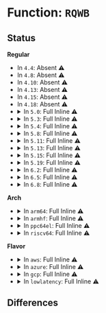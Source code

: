 # Function: <code>RQWB</code>

## Status
<b>Regular</b>
<ul>
<li>
In <code>4.4</code>: Absent ⚠️
</li>
<li>
In <code>4.8</code>: Absent ⚠️
</li>
<li>
In <code>4.10</code>: Absent ⚠️
</li>
<li>
In <code>4.13</code>: Absent ⚠️
</li>
<li>
In <code>4.15</code>: Absent ⚠️
</li>
<li>
In <code>4.18</code>: Absent ⚠️
</li>
<li>
<details>
<summary>In <code>5.0</code>: Full Inline ⚠️</summary>

**Collision:** Unique Static

**Inline:** Full

**Transformation:** False

**Instances:**

```
In block/blk-wbt.c (ffffffff814cde5b)
Location: block/blk-wbt.h:72
Inline: True
Inline callers:
  - block/blk-wbt.c:wbt_init
  - block/blk-wbt.c:wbt_background_show
  - block/blk-wbt.c:wbt_normal_show
  - block/blk-wbt.c:wbt_unknown_cnt_show
  - block/blk-wbt.c:wbt_min_lat_nsec_show
  - block/blk-wbt.c:wbt_inflight_show
  - block/blk-wbt.c:wbt_enabled_show
  - block/blk-wbt.c:wbt_curr_win_nsec_show
  - block/blk-wbt.c:wbt_disable_default
  - block/blk-wbt.c:wbt_exit
  - block/blk-wbt.c:wbt_set_queue_depth
  - block/blk-wbt.c:wbt_set_queue_depth
  - block/blk-wbt.c:wbt_track
  - block/blk-wbt.c:wbt_wait
  - block/blk-wbt.c:wbt_cleanup
  - block/blk-wbt.c:wbt_set_min_lat
  - block/blk-wbt.c:wbt_set_min_lat
  - block/blk-wbt.c:wbt_set_min_lat
  - block/blk-wbt.c:wbt_get_min_lat
  - block/blk-wbt.c:wbt_update_limits
  - block/blk-wbt.c:wbt_done
  - block/blk-wbt.c:__wbt_done
```
</details>
</li>
<li>
<details>
<summary>In <code>5.3</code>: Full Inline ⚠️</summary>

**Collision:** Unique Static

**Inline:** Full

**Transformation:** False

**Instances:**

```
In block/blk-wbt.c (ffffffff814fc70c)
Location: block/blk-wbt.h:72
Inline: True
Inline callers:
  - block/blk-wbt.c:wbt_init
  - block/blk-wbt.c:wbt_background_show
  - block/blk-wbt.c:wbt_normal_show
  - block/blk-wbt.c:wbt_unknown_cnt_show
  - block/blk-wbt.c:wbt_min_lat_nsec_show
  - block/blk-wbt.c:wbt_inflight_show
  - block/blk-wbt.c:wbt_enabled_show
  - block/blk-wbt.c:wbt_curr_win_nsec_show
  - block/blk-wbt.c:wbt_disable_default
  - block/blk-wbt.c:wbt_exit
  - block/blk-wbt.c:wbt_set_queue_depth
  - block/blk-wbt.c:wbt_set_queue_depth
  - block/blk-wbt.c:wbt_track
  - block/blk-wbt.c:wbt_wait
  - block/blk-wbt.c:wbt_cleanup
  - block/blk-wbt.c:wbt_set_min_lat
  - block/blk-wbt.c:wbt_set_min_lat
  - block/blk-wbt.c:wbt_set_min_lat
  - block/blk-wbt.c:wbt_get_min_lat
  - block/blk-wbt.c:wbt_update_limits
  - block/blk-wbt.c:wbt_done
  - block/blk-wbt.c:__wbt_done
```
</details>
</li>
<li>
<details>
<summary>In <code>5.4</code>: Full Inline ⚠️</summary>

**Collision:** Unique Static

**Inline:** Full

**Transformation:** False

**Instances:**

```
In block/blk-wbt.c (ffffffff8151a62d)
Location: block/blk-wbt.h:72
Inline: True
Inline callers:
  - block/blk-wbt.c:wbt_init
  - block/blk-wbt.c:wbt_init
  - block/blk-wbt.c:wbt_init
  - block/blk-wbt.c:wbt_background_show
  - block/blk-wbt.c:wbt_normal_show
  - block/blk-wbt.c:wbt_unknown_cnt_show
  - block/blk-wbt.c:wbt_min_lat_nsec_show
  - block/blk-wbt.c:wbt_inflight_show
  - block/blk-wbt.c:wbt_enabled_show
  - block/blk-wbt.c:wbt_curr_win_nsec_show
  - block/blk-wbt.c:wbt_disable_default
  - block/blk-wbt.c:wbt_exit
  - block/blk-wbt.c:wbt_track
  - block/blk-wbt.c:wbt_wait
  - block/blk-wbt.c:wbt_cleanup
  - block/blk-wbt.c:wbt_set_min_lat
  - block/blk-wbt.c:wbt_set_min_lat
  - block/blk-wbt.c:wbt_set_min_lat
  - block/blk-wbt.c:wbt_get_min_lat
  - block/blk-wbt.c:wbt_update_limits
  - block/blk-wbt.c:wbt_done
  - block/blk-wbt.c:__wbt_done
```
</details>
</li>
<li>
<details>
<summary>In <code>5.8</code>: Full Inline ⚠️</summary>

**Collision:** Unique Static

**Inline:** Full

**Transformation:** False

**Instances:**

```
In block/blk-wbt.c (ffffffff8157ad7d)
Location: block/blk-wbt.h:72
Inline: True
Inline callers:
  - block/blk-wbt.c:wbt_init
  - block/blk-wbt.c:wbt_init
  - block/blk-wbt.c:wbt_init
  - block/blk-wbt.c:wbt_background_show
  - block/blk-wbt.c:wbt_normal_show
  - block/blk-wbt.c:wbt_unknown_cnt_show
  - block/blk-wbt.c:wbt_min_lat_nsec_show
  - block/blk-wbt.c:wbt_inflight_show
  - block/blk-wbt.c:wbt_enabled_show
  - block/blk-wbt.c:wbt_curr_win_nsec_show
  - block/blk-wbt.c:wbt_disable_default
  - block/blk-wbt.c:wbt_exit
  - block/blk-wbt.c:wbt_track
  - block/blk-wbt.c:wbt_wait
  - block/blk-wbt.c:wbt_cleanup
  - block/blk-wbt.c:wbt_cleanup
  - block/blk-wbt.c:wbt_set_min_lat
  - block/blk-wbt.c:wbt_set_min_lat
  - block/blk-wbt.c:wbt_set_min_lat
  - block/blk-wbt.c:wbt_get_min_lat
  - block/blk-wbt.c:wbt_done
  - block/blk-wbt.c:wbt_done
```
</details>
</li>
<li>
<details>
<summary>In <code>5.11</code>: Full Inline ⚠️</summary>

**Collision:** Unique Static

**Inline:** Full

**Transformation:** False

**Instances:**

```
In block/blk-wbt.c (ffffffff81597e6a)
Location: block/blk-wbt.h:72
Inline: True
Inline callers:
  - block/blk-wbt.c:wbt_init
  - block/blk-wbt.c:wbt_background_show
  - block/blk-wbt.c:wbt_normal_show
  - block/blk-wbt.c:wbt_unknown_cnt_show
  - block/blk-wbt.c:wbt_min_lat_nsec_show
  - block/blk-wbt.c:wbt_inflight_show
  - block/blk-wbt.c:wbt_enabled_show
  - block/blk-wbt.c:wbt_curr_win_nsec_show
  - block/blk-wbt.c:wbt_disable_default
  - block/blk-wbt.c:wbt_exit
  - block/blk-wbt.c:wbt_queue_depth_changed
  - block/blk-wbt.c:wbt_queue_depth_changed
  - block/blk-wbt.c:wbt_track
  - block/blk-wbt.c:wbt_wait
  - block/blk-wbt.c:wbt_cleanup
  - block/blk-wbt.c:wbt_cleanup
  - block/blk-wbt.c:wbt_set_min_lat
  - block/blk-wbt.c:wbt_set_min_lat
  - block/blk-wbt.c:wbt_set_min_lat
  - block/blk-wbt.c:wbt_get_min_lat
  - block/blk-wbt.c:wbt_done
  - block/blk-wbt.c:wbt_done
```
</details>
</li>
<li>
<details>
<summary>In <code>5.13</code>: Full Inline ⚠️</summary>

**Collision:** Unique Static

**Inline:** Full

**Transformation:** False

**Instances:**

```
In block/blk-wbt.c (ffffffff8159ec7b)
Location: block/blk-wbt.h:73
Inline: True
Inline callers:
  - block/blk-wbt.c:wbt_init
  - block/blk-wbt.c:wbt_background_show
  - block/blk-wbt.c:wbt_normal_show
  - block/blk-wbt.c:wbt_unknown_cnt_show
  - block/blk-wbt.c:wbt_min_lat_nsec_show
  - block/blk-wbt.c:wbt_inflight_show
  - block/blk-wbt.c:wbt_enabled_show
  - block/blk-wbt.c:wbt_curr_win_nsec_show
  - block/blk-wbt.c:wbt_disable_default
  - block/blk-wbt.c:wbt_exit
  - block/blk-wbt.c:wbt_queue_depth_changed
  - block/blk-wbt.c:wbt_queue_depth_changed
  - block/blk-wbt.c:wbt_track
  - block/blk-wbt.c:wbt_wait
  - block/blk-wbt.c:wbt_cleanup
  - block/blk-wbt.c:wbt_cleanup
  - block/blk-wbt.c:wbt_set_min_lat
  - block/blk-wbt.c:wbt_set_min_lat
  - block/blk-wbt.c:wbt_set_min_lat
  - block/blk-wbt.c:wbt_get_min_lat
  - block/blk-wbt.c:wbt_done
  - block/blk-wbt.c:wbt_done
```
</details>
</li>
<li>
<details>
<summary>In <code>5.15</code>: Full Inline ⚠️</summary>

**Collision:** Unique Static

**Inline:** Full

**Transformation:** False

**Instances:**

```
In block/blk-wbt.c (ffffffff816073eb)
Location: block/blk-wbt.h:73
Inline: True
Inline callers:
  - block/blk-wbt.c:wbt_init
  - block/blk-wbt.c:wbt_background_show
  - block/blk-wbt.c:wbt_normal_show
  - block/blk-wbt.c:wbt_unknown_cnt_show
  - block/blk-wbt.c:wbt_min_lat_nsec_show
  - block/blk-wbt.c:wbt_inflight_show
  - block/blk-wbt.c:wbt_enabled_show
  - block/blk-wbt.c:wbt_curr_win_nsec_show
  - block/blk-wbt.c:wbt_disable_default
  - block/blk-wbt.c:wbt_exit
  - block/blk-wbt.c:wbt_queue_depth_changed
  - block/blk-wbt.c:wbt_queue_depth_changed
  - block/blk-wbt.c:wbt_track
  - block/blk-wbt.c:wbt_wait
  - block/blk-wbt.c:wbt_cleanup
  - block/blk-wbt.c:wbt_cleanup
  - block/blk-wbt.c:wbt_set_min_lat
  - block/blk-wbt.c:wbt_set_min_lat
  - block/blk-wbt.c:wbt_set_min_lat
  - block/blk-wbt.c:wbt_get_min_lat
  - block/blk-wbt.c:wbt_done
  - block/blk-wbt.c:wbt_done
```
</details>
</li>
<li>
<details>
<summary>In <code>5.19</code>: Full Inline ⚠️</summary>

**Collision:** Unique Static

**Inline:** Full

**Transformation:** False

**Instances:**

```
In block/blk-wbt.c (ffffffff816b9e25)
Location: block/blk-wbt.h:73
Inline: True
Inline callers:
  - block/blk-wbt.c:wbt_exit
  - block/blk-wbt.c:wbt_track
  - block/blk-wbt.c:wbt_wait
  - block/blk-wbt.c:wbt_cleanup
  - block/blk-wbt.c:wbt_done
```
</details>
</li>
<li>
<details>
<summary>In <code>6.2</code>: Full Inline ⚠️</summary>

**Collision:** Unique Static

**Inline:** Full

**Transformation:** False

**Instances:**

```
In block/blk-wbt.c (ffffffff8177a315)
Location: block/blk-wbt.h:75
Inline: True
Inline callers:
  - block/blk-wbt.c:wbt_exit
  - block/blk-wbt.c:wbt_track
  - block/blk-wbt.c:wbt_wait
  - block/blk-wbt.c:wbt_cleanup
  - block/blk-wbt.c:wbt_done
```
</details>
</li>
<li>
<details>
<summary>In <code>6.5</code>: Full Inline ⚠️</summary>

**Collision:** Unique Static

**Inline:** Full

**Transformation:** False

**Instances:**

```
In block/blk-wbt.c (ffffffff817ba045)
Location: block/blk-wbt.c:97
Inline: True
Inline callers:
  - block/blk-wbt.c:wbt_exit
  - block/blk-wbt.c:wbt_queue_depth_changed
  - block/blk-wbt.c:wbt_track
  - block/blk-wbt.c:wbt_wait
  - block/blk-wbt.c:wbt_cleanup
  - block/blk-wbt.c:wbt_set_min_lat
  - block/blk-wbt.c:wbt_disabled
  - block/blk-wbt.c:wbt_done
```
</details>
</li>
<li>
<details>
<summary>In <code>6.8</code>: Full Inline ⚠️</summary>

**Collision:** Unique Static

**Inline:** Full

**Transformation:** False

**Instances:**

```
In block/blk-wbt.c (ffffffff817fe7b5)
Location: block/blk-wbt.c:95
Inline: True
Inline callers:
  - block/blk-wbt.c:wbt_exit
  - block/blk-wbt.c:wbt_queue_depth_changed
  - block/blk-wbt.c:wbt_track
  - block/blk-wbt.c:wbt_wait
  - block/blk-wbt.c:wbt_cleanup
  - block/blk-wbt.c:wbt_set_min_lat
  - block/blk-wbt.c:wbt_disabled
  - block/blk-wbt.c:wbt_done
```
</details>
</li>
</ul>
<b>Arch</b>
<ul>
<li>
<details>
<summary>In <code>arm64</code>: Full Inline ⚠️</summary>

**Collision:** Unique Static

**Inline:** Full

**Transformation:** False

**Instances:**

```
In block/blk-wbt.c (ffff8000106224e4)
Location: block/blk-wbt.h:72
Inline: True
Inline callers:
  - block/blk-wbt.c:wbt_init
  - block/blk-wbt.c:wbt_init
  - block/blk-wbt.c:wbt_init
  - block/blk-wbt.c:wbt_background_show
  - block/blk-wbt.c:wbt_normal_show
  - block/blk-wbt.c:wbt_unknown_cnt_show
  - block/blk-wbt.c:wbt_min_lat_nsec_show
  - block/blk-wbt.c:wbt_inflight_show
  - block/blk-wbt.c:wbt_enabled_show
  - block/blk-wbt.c:wbt_curr_win_nsec_show
  - block/blk-wbt.c:wbt_disable_default
  - block/blk-wbt.c:wbt_exit
  - block/blk-wbt.c:wbt_track
  - block/blk-wbt.c:wbt_wait
  - block/blk-wbt.c:wbt_cleanup
  - block/blk-wbt.c:wbt_set_min_lat
  - block/blk-wbt.c:wbt_set_min_lat
  - block/blk-wbt.c:wbt_set_min_lat
  - block/blk-wbt.c:wbt_get_min_lat
  - block/blk-wbt.c:wbt_update_limits
  - block/blk-wbt.c:wbt_done
  - block/blk-wbt.c:__wbt_done
```
</details>
</li>
<li>
<details>
<summary>In <code>armhf</code>: Full Inline ⚠️</summary>

**Collision:** Unique Static

**Inline:** Full

**Transformation:** False

**Instances:**

```
In block/blk-wbt.c (c07ca0a8)
Location: block/blk-wbt.h:72
Inline: True
Inline callers:
  - block/blk-wbt.c:wbt_init
  - block/blk-wbt.c:wbt_init
  - block/blk-wbt.c:wbt_init
  - block/blk-wbt.c:wbt_background_show
  - block/blk-wbt.c:wbt_normal_show
  - block/blk-wbt.c:wbt_unknown_cnt_show
  - block/blk-wbt.c:wbt_min_lat_nsec_show
  - block/blk-wbt.c:wbt_inflight_show
  - block/blk-wbt.c:wbt_enabled_show
  - block/blk-wbt.c:wbt_curr_win_nsec_show
  - block/blk-wbt.c:wbt_disable_default
  - block/blk-wbt.c:wbt_exit
  - block/blk-wbt.c:wbt_track
  - block/blk-wbt.c:wbt_wait
  - block/blk-wbt.c:wbt_cleanup
  - block/blk-wbt.c:wbt_set_min_lat
  - block/blk-wbt.c:wbt_set_min_lat
  - block/blk-wbt.c:wbt_set_min_lat
  - block/blk-wbt.c:wbt_get_min_lat
  - block/blk-wbt.c:wbt_update_limits
  - block/blk-wbt.c:wbt_done
  - block/blk-wbt.c:__wbt_done
```
</details>
</li>
<li>
<details>
<summary>In <code>ppc64el</code>: Full Inline ⚠️</summary>

**Collision:** Unique Static

**Inline:** Full

**Transformation:** False

**Instances:**

```
In block/blk-wbt.c (c0000000007c25c0)
Location: block/blk-wbt.h:72
Inline: True
Inline callers:
  - block/blk-wbt.c:wbt_init
  - block/blk-wbt.c:wbt_init
  - block/blk-wbt.c:wbt_init
  - block/blk-wbt.c:wbt_background_show
  - block/blk-wbt.c:wbt_normal_show
  - block/blk-wbt.c:wbt_unknown_cnt_show
  - block/blk-wbt.c:wbt_min_lat_nsec_show
  - block/blk-wbt.c:wbt_inflight_show
  - block/blk-wbt.c:wbt_enabled_show
  - block/blk-wbt.c:wbt_curr_win_nsec_show
  - block/blk-wbt.c:wbt_disable_default
  - block/blk-wbt.c:wbt_exit
  - block/blk-wbt.c:wbt_track
  - block/blk-wbt.c:wbt_wait
  - block/blk-wbt.c:wbt_cleanup
  - block/blk-wbt.c:wbt_set_min_lat
  - block/blk-wbt.c:wbt_set_min_lat
  - block/blk-wbt.c:wbt_set_min_lat
  - block/blk-wbt.c:wbt_get_min_lat
  - block/blk-wbt.c:wbt_update_limits
  - block/blk-wbt.c:wbt_done
  - block/blk-wbt.c:__wbt_done
```
</details>
</li>
<li>
<details>
<summary>In <code>riscv64</code>: Full Inline ⚠️</summary>

**Collision:** Unique Static

**Inline:** Full

**Transformation:** False

**Instances:**

```
In block/blk-wbt.c (ffffffe0004544da)
Location: block/blk-wbt.h:72
Inline: True
Inline callers:
  - block/blk-wbt.c:wbt_init
  - block/blk-wbt.c:wbt_init
  - block/blk-wbt.c:wbt_init
  - block/blk-wbt.c:wbt_background_show
  - block/blk-wbt.c:wbt_normal_show
  - block/blk-wbt.c:wbt_unknown_cnt_show
  - block/blk-wbt.c:wbt_min_lat_nsec_show
  - block/blk-wbt.c:wbt_inflight_show
  - block/blk-wbt.c:wbt_enabled_show
  - block/blk-wbt.c:wbt_curr_win_nsec_show
  - block/blk-wbt.c:wbt_disable_default
  - block/blk-wbt.c:wbt_exit
  - block/blk-wbt.c:wbt_track
  - block/blk-wbt.c:wbt_wait
  - block/blk-wbt.c:wbt_cleanup
  - block/blk-wbt.c:wbt_set_min_lat
  - block/blk-wbt.c:wbt_set_min_lat
  - block/blk-wbt.c:wbt_set_min_lat
  - block/blk-wbt.c:wbt_get_min_lat
  - block/blk-wbt.c:wbt_update_limits
  - block/blk-wbt.c:wbt_done
  - block/blk-wbt.c:__wbt_done
```
</details>
</li>
</ul>
<b>Flavor</b>
<ul>
<li>
<details>
<summary>In <code>aws</code>: Full Inline ⚠️</summary>

**Collision:** Unique Static

**Inline:** Full

**Transformation:** False

**Instances:**

```
In block/blk-wbt.c (ffffffff81512c0d)
Location: block/blk-wbt.h:72
Inline: True
Inline callers:
  - block/blk-wbt.c:wbt_init
  - block/blk-wbt.c:wbt_init
  - block/blk-wbt.c:wbt_init
  - block/blk-wbt.c:wbt_background_show
  - block/blk-wbt.c:wbt_normal_show
  - block/blk-wbt.c:wbt_unknown_cnt_show
  - block/blk-wbt.c:wbt_min_lat_nsec_show
  - block/blk-wbt.c:wbt_inflight_show
  - block/blk-wbt.c:wbt_enabled_show
  - block/blk-wbt.c:wbt_curr_win_nsec_show
  - block/blk-wbt.c:wbt_disable_default
  - block/blk-wbt.c:wbt_exit
  - block/blk-wbt.c:wbt_track
  - block/blk-wbt.c:wbt_wait
  - block/blk-wbt.c:wbt_cleanup
  - block/blk-wbt.c:wbt_set_min_lat
  - block/blk-wbt.c:wbt_set_min_lat
  - block/blk-wbt.c:wbt_set_min_lat
  - block/blk-wbt.c:wbt_get_min_lat
  - block/blk-wbt.c:wbt_update_limits
  - block/blk-wbt.c:wbt_done
  - block/blk-wbt.c:__wbt_done
```
</details>
</li>
<li>
<details>
<summary>In <code>azure</code>: Full Inline ⚠️</summary>

**Collision:** Unique Static

**Inline:** Full

**Transformation:** False

**Instances:**

```
In block/blk-wbt.c (ffffffff81502f2d)
Location: block/blk-wbt.h:72
Inline: True
Inline callers:
  - block/blk-wbt.c:wbt_init
  - block/blk-wbt.c:wbt_init
  - block/blk-wbt.c:wbt_init
  - block/blk-wbt.c:wbt_background_show
  - block/blk-wbt.c:wbt_normal_show
  - block/blk-wbt.c:wbt_unknown_cnt_show
  - block/blk-wbt.c:wbt_min_lat_nsec_show
  - block/blk-wbt.c:wbt_inflight_show
  - block/blk-wbt.c:wbt_enabled_show
  - block/blk-wbt.c:wbt_curr_win_nsec_show
  - block/blk-wbt.c:wbt_disable_default
  - block/blk-wbt.c:wbt_exit
  - block/blk-wbt.c:wbt_track
  - block/blk-wbt.c:wbt_wait
  - block/blk-wbt.c:wbt_cleanup
  - block/blk-wbt.c:wbt_set_min_lat
  - block/blk-wbt.c:wbt_set_min_lat
  - block/blk-wbt.c:wbt_set_min_lat
  - block/blk-wbt.c:wbt_get_min_lat
  - block/blk-wbt.c:wbt_update_limits
  - block/blk-wbt.c:wbt_done
  - block/blk-wbt.c:__wbt_done
```
</details>
</li>
<li>
<details>
<summary>In <code>gcp</code>: Full Inline ⚠️</summary>

**Collision:** Unique Static

**Inline:** Full

**Transformation:** False

**Instances:**

```
In block/blk-wbt.c (ffffffff8150ec9d)
Location: block/blk-wbt.h:72
Inline: True
Inline callers:
  - block/blk-wbt.c:wbt_init
  - block/blk-wbt.c:wbt_init
  - block/blk-wbt.c:wbt_init
  - block/blk-wbt.c:wbt_background_show
  - block/blk-wbt.c:wbt_normal_show
  - block/blk-wbt.c:wbt_unknown_cnt_show
  - block/blk-wbt.c:wbt_min_lat_nsec_show
  - block/blk-wbt.c:wbt_inflight_show
  - block/blk-wbt.c:wbt_enabled_show
  - block/blk-wbt.c:wbt_curr_win_nsec_show
  - block/blk-wbt.c:wbt_disable_default
  - block/blk-wbt.c:wbt_exit
  - block/blk-wbt.c:wbt_track
  - block/blk-wbt.c:wbt_wait
  - block/blk-wbt.c:wbt_cleanup
  - block/blk-wbt.c:wbt_set_min_lat
  - block/blk-wbt.c:wbt_set_min_lat
  - block/blk-wbt.c:wbt_set_min_lat
  - block/blk-wbt.c:wbt_get_min_lat
  - block/blk-wbt.c:wbt_update_limits
  - block/blk-wbt.c:wbt_done
  - block/blk-wbt.c:__wbt_done
```
</details>
</li>
<li>
<details>
<summary>In <code>lowlatency</code>: Full Inline ⚠️</summary>

**Collision:** Unique Static

**Inline:** Full

**Transformation:** False

**Instances:**

```
In block/blk-wbt.c (ffffffff8152846d)
Location: block/blk-wbt.h:72
Inline: True
Inline callers:
  - block/blk-wbt.c:wbt_init
  - block/blk-wbt.c:wbt_init
  - block/blk-wbt.c:wbt_init
  - block/blk-wbt.c:wbt_background_show
  - block/blk-wbt.c:wbt_normal_show
  - block/blk-wbt.c:wbt_unknown_cnt_show
  - block/blk-wbt.c:wbt_min_lat_nsec_show
  - block/blk-wbt.c:wbt_inflight_show
  - block/blk-wbt.c:wbt_enabled_show
  - block/blk-wbt.c:wbt_curr_win_nsec_show
  - block/blk-wbt.c:wbt_disable_default
  - block/blk-wbt.c:wbt_exit
  - block/blk-wbt.c:wbt_track
  - block/blk-wbt.c:wbt_wait
  - block/blk-wbt.c:wbt_cleanup
  - block/blk-wbt.c:wbt_set_min_lat
  - block/blk-wbt.c:wbt_set_min_lat
  - block/blk-wbt.c:wbt_set_min_lat
  - block/blk-wbt.c:wbt_get_min_lat
  - block/blk-wbt.c:wbt_update_limits
  - block/blk-wbt.c:wbt_done
  - block/blk-wbt.c:__wbt_done
```
</details>
</li>
</ul>

## Differences
